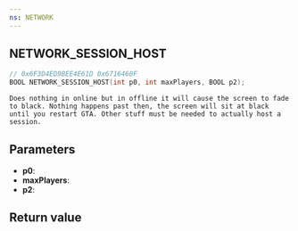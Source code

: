 ```yaml
---
ns: NETWORK
---
```

## NETWORK_SESSION_HOST

```c
// 0x6F3D4ED9BEE4E61D 0x6716460F
BOOL NETWORK_SESSION_HOST(int p0, int maxPlayers, BOOL p2);
```

```
Does nothing in online but in offline it will cause the screen to fade to black. Nothing happens past then, the screen will sit at black until you restart GTA. Other stuff must be needed to actually host a session.  
```

## Parameters
* **p0**: 
* **maxPlayers**: 
* **p2**: 

## Return value
